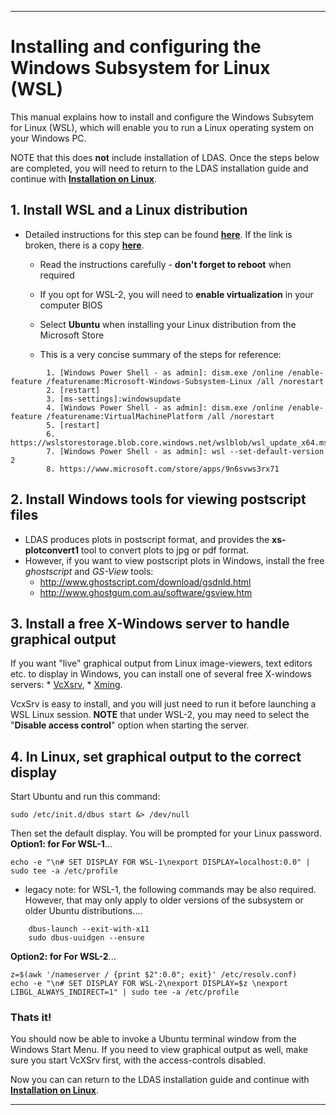 --------------------------------------------------------------------------------
# Installing and configuring the Windows Subsystem for Linux (WSL) 
This manual explains how to install and configure the Windows Subsytem for Linux (WSL), which will enable you to run a Linux operating system on your Windows PC.  

NOTE that this does **not** include installation of LDAS. Once the steps below are completed, you will need to return to the LDAS installation guide and continue with **[Installation on Linux](https://github.com/feathercode/LDAS/blob/master/README.md#installation-on-linux)**.  

## 1. Install WSL and a Linux distribution  
* Detailed instructions for this step can be found **[here](https://docs.microsoft.com/en-us/windows/wsl/install-win10)**. If the  link is broken, there is a copy **[here](https://github.com/feathercode/LDAS/blob/master/docs/manual_WSL_2.md)**.

	* Read the instructions carefully - **don't forget to reboot** when required
	* If you opt for WSL-2, you will need to **enable virtualization** in your computer BIOS 
	* Select **Ubuntu** when installing your Linux distribution from the Microsoft Store

	* This is a very concise summary of the steps for reference: 
```
		1. [Windows Power Shell - as admin]: dism.exe /online /enable-feature /featurename:Microsoft-Windows-Subsystem-Linux /all /norestart
		2. [restart]
		3. [ms-settings]:windowsupdate
		4. [Windows Power Shell - as admin]: dism.exe /online /enable-feature /featurename:VirtualMachinePlatform /all /norestart
		5. [restart]
		6. https://wslstorestorage.blob.core.windows.net/wslblob/wsl_update_x64.msi
		7. [Windows Power Shell - as admin]: wsl --set-default-version 2
		8. https://www.microsoft.com/store/apps/9n6svws3rx71
```


## 2. Install Windows tools for viewing postscript files  
* LDAS produces plots in postscript format, and provides the **xs-plotconvert1** tool to convert plots to jpg or pdf format.
* However, if you want to view postscript plots in Windows, install the free *ghostscript* and *GS-View* tools: 
	* http://www.ghostscript.com/download/gsdnld.html
	* http://www.ghostgum.com.au/software/gsview.htm

## 3. Install a free X-Windows server to handle graphical output 
If you want "live" graphical output from Linux image-viewers, text editors etc. to display in Windows, you can install one of several free X-windows servers: 
	* [VcXsrv](https://sourceforge.net/projects/vcxsrv/),
	* [Xming](https://sourceforge.net/projects/xming/files/latest/download).

VcxSrv is easy to install, and you will just need to run it before launching a WSL Linux session. **NOTE** that under WSL-2, you may need to select the "**Disable access control**" option when starting the server. 

## 4. In Linux, set graphical output to the correct display 
Start Ubuntu and run this command: 
```
sudo /etc/init.d/dbus start &> /dev/null
```

Then set the default display. You will be prompted for your Linux password.  
**Option1: for For WSL-1**...
```
echo -e "\n# SET DISPLAY FOR WSL-1\nexport DISPLAY=localhost:0.0" | sudo tee -a /etc/profile 
```
* legacy note: for WSL-1, the following commands may be also required. However, that may only apply to older versions of the subsystem or older Ubuntu distributions....
```
	dbus-launch --exit-with-x11
	sudo dbus-uuidgen --ensure
```



**Option2: for For WSL-2**...
```
z=$(awk '/nameserver / {print $2":0.0"; exit}' /etc/resolv.conf)
echo -e "\n# SET DISPLAY FOR WSL-2\nexport DISPLAY=$z \nexport LIBGL_ALWAYS_INDIRECT=1" | sudo tee -a /etc/profile
```

### Thats it! 

You should now be able to invoke a Ubuntu terminal window from the Windows Start Menu. If you need to view graphical output as well, make sure you start VcXSrv first, with the access-controls disabled.

Now you can can return to the LDAS installation guide and continue with **[Installation on Linux](https://github.com/feathercode/LDAS/blob/master/README.md#installation-on-linux)**. 

---